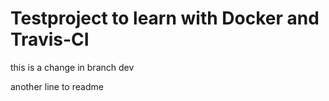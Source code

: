 # Testproject to learn with Docker and Travis-CI

this is a change in branch dev

another line to readme
